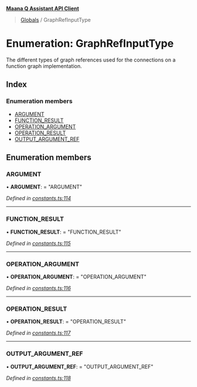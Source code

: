 **[Maana Q Assistant API Client](../README.md)**

> [Globals](../README.md) / GraphRefInputType

# Enumeration: GraphRefInputType

The different types of graph references used for the connections on a
function graph implementation.

## Index

### Enumeration members

* [ARGUMENT](graphrefinputtype.md#argument)
* [FUNCTION\_RESULT](graphrefinputtype.md#function_result)
* [OPERATION\_ARGUMENT](graphrefinputtype.md#operation_argument)
* [OPERATION\_RESULT](graphrefinputtype.md#operation_result)
* [OUTPUT\_ARGUMENT\_REF](graphrefinputtype.md#output_argument_ref)

## Enumeration members

### ARGUMENT

•  **ARGUMENT**:  = "ARGUMENT"

*Defined in [constants.ts:114](https://github.com/maana-io/q-assistant-client/blob/2b2b176/src/constants.ts#L114)*

___

### FUNCTION\_RESULT

•  **FUNCTION\_RESULT**:  = "FUNCTION\_RESULT"

*Defined in [constants.ts:115](https://github.com/maana-io/q-assistant-client/blob/2b2b176/src/constants.ts#L115)*

___

### OPERATION\_ARGUMENT

•  **OPERATION\_ARGUMENT**:  = "OPERATION\_ARGUMENT"

*Defined in [constants.ts:116](https://github.com/maana-io/q-assistant-client/blob/2b2b176/src/constants.ts#L116)*

___

### OPERATION\_RESULT

•  **OPERATION\_RESULT**:  = "OPERATION\_RESULT"

*Defined in [constants.ts:117](https://github.com/maana-io/q-assistant-client/blob/2b2b176/src/constants.ts#L117)*

___

### OUTPUT\_ARGUMENT\_REF

•  **OUTPUT\_ARGUMENT\_REF**:  = "OUTPUT\_ARGUMENT\_REF"

*Defined in [constants.ts:118](https://github.com/maana-io/q-assistant-client/blob/2b2b176/src/constants.ts#L118)*
